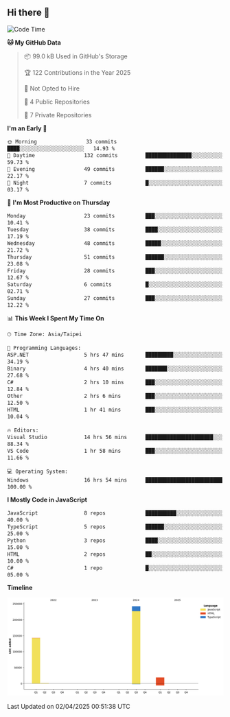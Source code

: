 ## Hi there 👋

<!--
**Latisha19/Latisha19** is a ✨ _special_ ✨ repository because its `README.md` (this file) appears on your GitHub profile.

Here are some ideas to get you started:

- 🔭 I’m currently working on ...
- 🌱 I’m currently learning ...
- 👯 I’m looking to collaborate on ...
- 🤔 I’m looking for help with ...
- 💬 Ask me about ...
- 📫 How to reach me: ...
- 😄 Pronouns: ...
- ⚡ Fun fact: ...
-->

<!--START_SECTION:waka-->
![Code Time](http://img.shields.io/badge/Code%20Time-1%2C495%20hrs%2012%20mins-blue)

**🐱 My GitHub Data** 

> 📦 99.0 kB Used in GitHub's Storage 
 > 
> 🏆 122 Contributions in the Year 2025
 > 
> 🚫 Not Opted to Hire
 > 
> 📜 4 Public Repositories 
 > 
> 🔑 7 Private Repositories 
 > 
**I'm an Early 🐤** 

```text
🌞 Morning                33 commits          ████░░░░░░░░░░░░░░░░░░░░░   14.93 % 
🌆 Daytime                132 commits         ███████████████░░░░░░░░░░   59.73 % 
🌃 Evening                49 commits          ██████░░░░░░░░░░░░░░░░░░░   22.17 % 
🌙 Night                  7 commits           █░░░░░░░░░░░░░░░░░░░░░░░░   03.17 % 
```
📅 **I'm Most Productive on Thursday** 

```text
Monday                   23 commits          ███░░░░░░░░░░░░░░░░░░░░░░   10.41 % 
Tuesday                  38 commits          ████░░░░░░░░░░░░░░░░░░░░░   17.19 % 
Wednesday                48 commits          █████░░░░░░░░░░░░░░░░░░░░   21.72 % 
Thursday                 51 commits          ██████░░░░░░░░░░░░░░░░░░░   23.08 % 
Friday                   28 commits          ███░░░░░░░░░░░░░░░░░░░░░░   12.67 % 
Saturday                 6 commits           █░░░░░░░░░░░░░░░░░░░░░░░░   02.71 % 
Sunday                   27 commits          ███░░░░░░░░░░░░░░░░░░░░░░   12.22 % 
```


📊 **This Week I Spent My Time On** 

```text
🕑︎ Time Zone: Asia/Taipei

💬 Programming Languages: 
ASP.NET                  5 hrs 47 mins       █████████░░░░░░░░░░░░░░░░   34.19 % 
Binary                   4 hrs 40 mins       ███████░░░░░░░░░░░░░░░░░░   27.68 % 
C#                       2 hrs 10 mins       ███░░░░░░░░░░░░░░░░░░░░░░   12.84 % 
Other                    2 hrs 6 mins        ███░░░░░░░░░░░░░░░░░░░░░░   12.50 % 
HTML                     1 hr 41 mins        ███░░░░░░░░░░░░░░░░░░░░░░   10.04 % 

🔥 Editors: 
Visual Studio            14 hrs 56 mins      ██████████████████████░░░   88.34 % 
VS Code                  1 hr 58 mins        ███░░░░░░░░░░░░░░░░░░░░░░   11.66 % 

💻 Operating System: 
Windows                  16 hrs 54 mins      █████████████████████████   100.00 % 
```

**I Mostly Code in JavaScript** 

```text
JavaScript               8 repos             ██████████░░░░░░░░░░░░░░░   40.00 % 
TypeScript               5 repos             ██████░░░░░░░░░░░░░░░░░░░   25.00 % 
Python                   3 repos             ████░░░░░░░░░░░░░░░░░░░░░   15.00 % 
HTML                     2 repos             ██░░░░░░░░░░░░░░░░░░░░░░░   10.00 % 
C#                       1 repo              █░░░░░░░░░░░░░░░░░░░░░░░░   05.00 % 
```



**Timeline**

![Lines of Code chart](https://raw.githubusercontent.com/Latisha19/Latisha19/main/assets/bar_graph.png)


 Last Updated on 02/04/2025 00:51:38 UTC
<!--END_SECTION:waka-->
